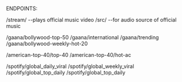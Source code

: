 ENDPOINTS:

/stream/<songname>  --plays official music video
/src/<songname>   --for audio source of official music

/gaana/bollywood-top-50
/gaana/international
/gaana/trending
/gaana/bollywood-weekly-hot-20

/american-top-40/top-40
/american-top-40/hot-ac

/spotify/global_daily_viral
/spotify/global_weekly_viral
/spotify/global_top_daily
/spotify/global_top_daily

